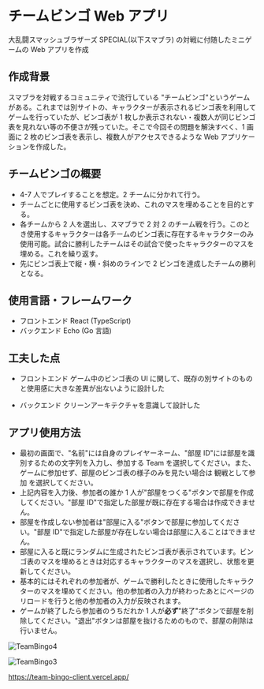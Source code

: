 # チームビンゴ Web アプリ

大乱闘スマッシュブラザーズ SPECIAL(以下スマブラ) の対戦に付随したミニゲームの Web アプリを作成

## 作成背景

スマブラを対戦するコミュニティで流行している "チームビンゴ"というゲームがある。これまでは別サイトの、キャラクターが表示されるビンゴ表を利用してゲームを行っていたが、ビンゴ表が 1 枚しか表示されない・複数人が同じビンゴ表を見れない等の不便さが残っていた。そこで今回その問題を解決すべく、1 画面に 2 枚のビンゴ表を表示し、複数人がアクセスできるような Web アプリケーションを作成した。

## チームビンゴの概要

- 4-7 人でプレイすることを想定。2 チームに分かれて行う。
- チームごとに使用するビンゴ表を決め、これのマスを埋めることを目的とする。
- 各チームから 2 人を選出し、スマブラで 2 対 2 のチーム戦を行う。このとき使用するキャラクターは各チームのビンゴ表に存在するキャラクターのみ使用可能。試合に勝利したチームはその試合で使ったキャラクターのマスを埋める。これを繰り返す。
- 先にビンゴ表上で縦・横・斜めのラインで 2 ビンゴを達成したチームの勝利となる。

## 使用言語・フレームワーク

- フロントエンド
  React (TypeScript)
- バックエンド
  Echo (Go 言語)

## 工夫した点

- フロントエンド
  ゲーム中のビンゴ表の UI に関して、既存の別サイトのものと使用感に大きな差異が出ないように設計した

- バックエンド
  クリーンアーキテクチャを意識して設計した

## アプリ使用方法

- 最初の画面で、"名前"には自身のプレイヤーネーム、"部屋 ID"には部屋を識別するための文字列を入力し、参加する Team を選択してください。また、ゲームに参加せず、部屋のビンゴ表の様子のみを見たい場合は 観戦として参加 を選択してください。
- 上記内容を入力後、参加者の誰か 1 人が"部屋をつくる"ボタンで部屋を作成してください。"部屋 ID"で指定した部屋が既に存在する場合は作成できません。
- 部屋を作成しない参加者は"部屋に入る"ボタンで部屋に参加してください。"部屋 ID"で指定した部屋が存在しない場合は部屋に入ることはできません。
- 部屋に入ると既にランダムに生成されたビンゴ表が表示されています。ビンゴ表のマスを埋めるときは対応するキャラクターのマスを選択し、状態を更新してください。
- 基本的にはそれぞれの参加者が、ゲームで勝利したときに使用したキャラクターのマスを埋めてください。他の参加者の入力が終わったあとにページのリロードを行うと他の参加者の入力が反映されます。
- ゲームが終了したら参加者のうちだれか 1 人が**必ず**"終了"ボタンで部屋を削除してください。"退出"ボタンは部屋を抜けるためのもので、部屋の削除は行いません。

![TeamBingo4](https://github.com/user-attachments/assets/af3b0e7f-879a-4e98-a2e7-c70aac277d35)

![TeamBingo3](https://github.com/user-attachments/assets/1f812571-4f22-4fd2-b5fc-08aca3c34ca9)

https://team-bingo-client.vercel.app/
